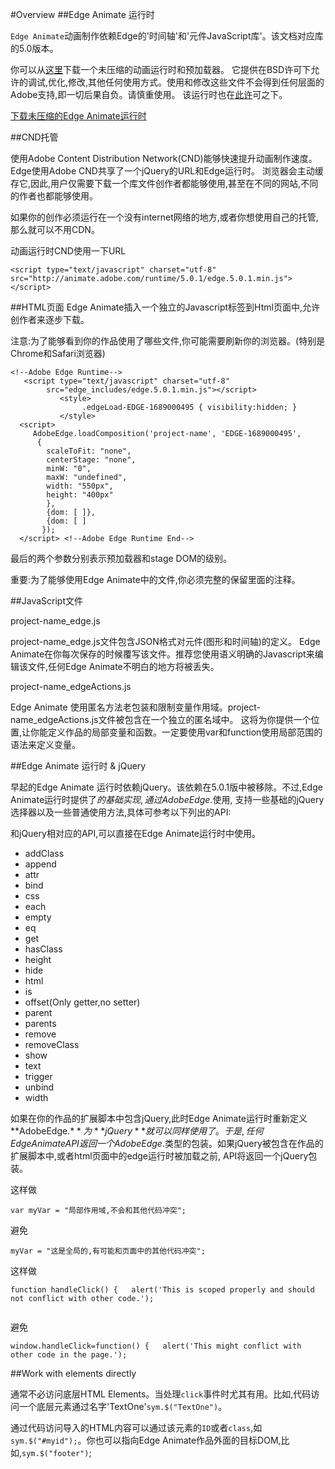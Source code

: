 #Overview
##Edge Animate 运行时

`Edge Animate`动画制作依赖Edge的'时间轴'和'元件JavaScript库'。该文档对应库的5.0版本。

你可以从[这里](http://animate.adobe.com/runtime/5.0.1/EdgeAnimateRuntime5.0.1.zip)下载一个未压缩的动画运行时和预加载器。
它提供在BSD许可下允许的调试,优化,修改,其他任何使用方式。使用和修改这些文件不会得到任何层面的Adobe支持,即一切后果自负。请慎重使用。
该运行时也在[此许](http://animate.adobe.com/runtime/5.0.1/License.txt)可之下。

[下载未压缩的Edge Animate运行时](http://animate.adobe.com/runtime/5.0.1/EdgeAnimateRuntime5.0.1.zip)

##CND托管

使用Adobe Content Distribution Network(CND)能够快速提升动画制作速度。Edge使用Adobe CND共享了一个jQuery的URL和Edge运行时。
浏览器会主动缓存它,因此,用户仅需要下载一个库文件创作者都能够使用,甚至在不同的网站,不同的作者也都能够使用。

如果你的创作必须运行在一个没有internet网络的地方,或者你想使用自己的托管,那么就可以不用CDN。


动画运行时CND使用一下URL

```
<script type="text/javascript" charset="utf-8" src="http://animate.adobe.com/runtime/5.0.1/edge.5.0.1.min.js"></script>

````

##HTML页面
Edge Animate插入一个独立的Javascript标签到Html页面中,允许创作者来逐步下载。

注意:为了能够看到你的作品使用了哪些文件,你可能需要刷新你的浏览器。(特别是Chrome和Safari浏览器)

```
<!--Adobe Edge Runtime-->
   <script type="text/javascript" charset="utf-8"
        src="edge_includes/edge.5.0.1.min.js"></script>
           <style>
                .edgeLoad-EDGE-1689000495 { visibility:hidden; }
           </style>
  <script>
     AdobeEdge.loadComposition('project-name', 'EDGE-1689000495',
      {
        scaleToFit: "none",
        centerStage: "none",
        minW: "0",
        maxW: "undefined",
        width: "550px",
        height: "400px"
        },
        {dom: [ ]},
        {dom: [ ]
       });
  </script> <!--Adobe Edge Runtime End-->

````

最后的两个参数分别表示预加载器和stage DOM的级别。

重要:为了能够使用Edge Animate中的文件,你必须完整的保留里面的注释。


##JavaScript文件

project-name_edge.js

project-name_edge.js文件包含JSON格式对元件(图形和时间轴)的定义。
Edge Animate在你每次保存的时候覆写该文件。推荐您使用语义明确的Javascript来编辑该文件,任何Edge Animate不明白的地方将被丢失。

project-name_edgeActions.js

Edge Animate 使用匿名方法老包装和限制变量作用域。project-name_edgeActions.js文件被包含在一个独立的匿名域中。
这将为你提供一个位置,让你能定义作品的局部变量和函数。一定要使用var和function使用局部范围的语法来定义变量。


##Edge Animate 运行时 & jQuery

早起的Edge Animate 运行时依赖jQuery。该依赖在5.0.1版中被移除。不过,Edge Animate运行时提供了$的基础实现,通过AdobeEdge.$使用,
支持一些基础的jQuery选择器以及一些普通使用方法,具体可参考以下列出的API:

和jQuery相对应的API,可以直接在Edge Animate运行时中使用。

- addClass
- append
- attr
- bind
- css
- each
- empty
- eq
- get
- hasClass
- height
- hide
- html
- is
- offset(Only getter,no setter)
- parent
- parents
- remove
- removeClass
- show
- text
- trigger
- unbind
- width

如果在你的作品的扩展脚本中包含jQuery,此时Edge Animate运行时重新定义**AdobeEdge.$**为**jQuery**就可以同样使用了。
于是,任何Edge Animate API返回一个AdobeEdge.$类型的包装。如果jQuery被包含在作品的扩展脚本中,或者html页面中的edge运行时被加载之前,
API将返回一个jQuery包装。

这样做
```
var myVar = "局部作用域,不会和其他代码冲突";

````

避免
```
myVar = "这是全局的,有可能和页面中的其他代码冲突";

````

这样做
```
function handleClick() {   alert('This is scoped properly and should not conflict with other code.');


````

避免
```
window.handleClick=function() {   alert('This might conflict with other code in the page.');

````

##Work with elements directly

通常不必访问底层HTML Elements。当处理`click`事件时尤其有用。比如,代码访问一个底层元素通过名字'TextOne'`sym.$("TextOne")`。

通过代码访问导入的HTML内容可以通过该元素的`ID`或者`class`,如`sym.$("#myid");`。你也可以指向Edge Animate作品外面的目标DOM,比如,`sym.$("footer")`;



